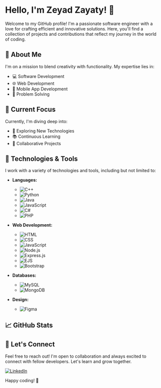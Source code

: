 # Hello, I'm Zeyad Zayaty! 👋

Welcome to my GitHub profile! I'm a passionate software engineer with a love for crafting efficient and innovative solutions. Here, you'll find a collection of projects and contributions that reflect my journey in the world of coding.

## 🚀 About Me

I'm on a mission to blend creativity with functionality. My expertise lies in:

- 💻 Software Development
- 🌐 Web Development
- 📱 Mobile App Development
- 🧠 Problem Solving

## 🌱 Current Focus

Currently, I'm diving deep into:

- 🚀 Exploring New Technologies
- 📚 Continuous Learning
- 🤝 Collaborative Projects

## 🔧 Technologies & Tools

I work with a variety of technologies and tools, including but not limited to:

- **Languages:**
  - ![C++](https://img.shields.io/badge/C++-00599C?style=flat&logo=cplusplus&logoColor=white)
  - ![Python](https://img.shields.io/badge/Python-3776AB?style=flat&logo=python&logoColor=white)
  - ![Java](https://img.shields.io/badge/Java-007396?style=flat&logo=java&logoColor=white)
  - ![JavaScript](https://img.shields.io/badge/JavaScript-F7DF1E?style=flat&logo=javascript&logoColor=black)
  - ![C#](https://img.shields.io/badge/C%23-239120?style=flat&logo=csharp&logoColor=white)
  - ![PHP](https://img.shields.io/badge/PHP-777BB4?style=flat&logo=php&logoColor=white)

- **Web Development:**
  - ![HTML](https://img.shields.io/badge/HTML-E34F26?style=flat&logo=html5&logoColor=white)
  - ![CSS](https://img.shields.io/badge/CSS-1572B6?style=flat&logo=css3&logoColor=white)
  - ![JavaScript](https://img.shields.io/badge/JavaScript-F7DF1E?style=flat&logo=javascript&logoColor=black)
  - ![Node.js](https://img.shields.io/badge/Node.js-43853D?style=flat&logo=node.js&logoColor=white)
  - ![Express.js](https://img.shields.io/badge/Express.js-000000?style=flat&logo=express&logoColor=white)
  - ![EJS](https://img.shields.io/badge/EJS-505050?style=flat&logo=ejs&logoColor=white)
  - ![Bootstrap](https://img.shields.io/badge/Bootstrap-563D7C?style=flat&logo=bootstrap&logoColor=white)

- **Databases:**
  - ![MySQL](https://img.shields.io/badge/MySQL-4479A1?style=flat&logo=mysql&logoColor=white)
  - ![MongoDB](https://img.shields.io/badge/MongoDB-47A248?style=flat&logo=mongodb&logoColor=white)

- **Design:**
  - ![Figma](https://img.shields.io/badge/Figma-F24E1E?style=flat&logo=figma&logoColor=white)

## 📈 GitHub Stats



## 🤝 Let's Connect

Feel free to reach out! I'm open to collaboration and always excited to connect with fellow developers. Let's learn and grow together.

[![LinkedIn](https://img.shields.io/badge/LinkedIn-Connect-blue)](https://www.linkedin.com/in/zeyad-z-225607276/)

Happy coding! 🚀
